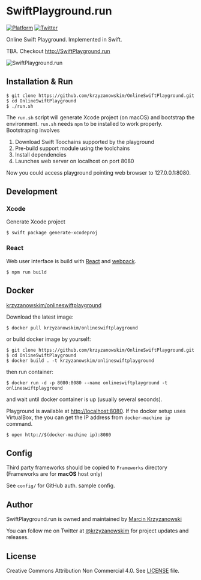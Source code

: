 # SwiftPlayground.run

[![Platform](https://img.shields.io/badge/Platforms-macOS%20%7C%20Linux-4E4E4E.svg?colorA=28a745)](#installation)
[![Twitter](https://img.shields.io/badge/twitter-@krzyzanowskim-blue.svg?style=flat&colorB=64A5DE&label=Twitter)](https://twitter.com/krzyzanowskim)

Online Swift Playground. Implemented in Swift.

TBA. Checkout http://SwiftPlayground.run

![SwiftPlayground.run](https://user-images.githubusercontent.com/758033/35674872-55a53386-0746-11e8-8bc1-ae5aee13fcfd.gif)

## Installation & Run

```shell
$ git clone https://github.com/krzyzanowskim/OnlineSwiftPlayground.git
$ cd OnlineSwiftPlayground
$ ./run.sh
```

The `run.sh` script will generate Xcode project (on macOS) and bootstrap the environment. `run.sh` needs `npm` to be installed to work properly.
Bootstraping involves
1. Download Swift Toochains supported by the playground
2. Pre-build support module using the toolchains
3. Install dependencies
4. Launches web server on localhost on port 8080

Now you could access playground pointing web browser to 127.0.0.1:8080.

## Development

### Xcode

Generate Xcode project

```
$ swift package generate-xcodeproj
```

### React

Web user interface is build with [React](https://reactjs.org/) and [webpack](https://webpack.js.org/).

```
$ npm run build
```

## Docker

[krzyzanowskim/onlineswiftplayground](https://store.docker.com/community/images/krzyzanowskim/onlineswiftplayground)

Download the latest image:

```
$ docker pull krzyzanowskim/onlineswiftplayground
```

or build docker image by yourself:

```
$ git clone https://github.com/krzyzanowskim/OnlineSwiftPlayground.git
$ cd OnlineSwiftPlayground
$ docker build . -t krzyzanowskim/onlineswiftplayground
```

then run container:

```
$ docker run -d -p 8080:8080 --name onlineswiftplayground -t onlineswiftplayground
```

and wait until docker container is up (usually several seconds).

Playground is available at [http://localhost:8080](http://localhost:8080).
If the docker setup uses VirtualBox, the you can get the IP address from `docker-machine ip` command.

```
$ open http://$(docker-machine ip):8080
```

## Config

Third party frameworks should be copied to `Frameworks` directory (Frameworks are for **macOS** host only)

See `config/` for GitHub auth. sample config.

## Author

SwiftPlayground.run is owned and maintained by [Marcin Krzyzanowski](https://www.krzyzanowskim.com)

You can follow me on Twitter at [@krzyzanowskim](https://twitter.com/krzyzanowskim) for project updates and releases.

## License

Creative Commons Attribution Non Commercial 4.0. See [LICENSE](LICENSE.txt) file.
